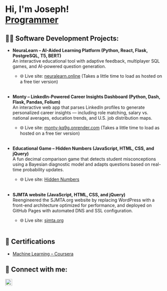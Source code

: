<h1>Hi, I'm Joseph! <br/><a href="https://github.com/josephmathew0">Programmer</a>

<h2>👨‍💻 Software Development Projects:</h2>

- <b>NeuraLearn – AI-Aided Learning Platform (Python, React, Flask, PostgreSQL, T5, BERT)</b>  
  An interactive educational tool with adaptive feedback, multiplayer SQL games, and AI-powered question generation. 
  - 🌐 Live site: [neuralearn.online](https://neuralearn.online) (Takes a little time to load as hosted on a free tier version)
  <br>

- <b>Monty – LinkedIn-Powered Career Insights Dashboard (Python, Dash, Flask, Pandas, Folium)</b>  
  An interactive web app that parses LinkedIn profiles to generate personalized career insights — including role matching, salary vs. national averages, education trends, and U.S. job distribution maps. 
  - 🌐 Live site: [monty-kq9g.onrender.com](https://monty-kq9g.onrender.com) (Takes a little time to load as hosted on a free tier version)
  <br><br>
 
- <b>Educational Game – Hidden Numbers (JavaScript, HTML, CSS, and jQuery)</b>  
  A fun decimal comparison game that detects student misconceptions using a Bayesian diagnostic model and adapts questions based on real-time probability updates. 
  - 🌐 Live site: [Hidden Numbers](https://josephmathew0.github.io/HiddenNumbers-Game/)
  <br>
  
 
- <b>SJMTA website (JavaScript, HTML, CSS, and jQuery)</b>  
  Reengineered the SJMTA.org website by replacing WordPress with a front-end architecture optimized for performance, and deployed on GitHub Pages with automated DNS and SSL configuration.  
  - 🌐 Live site: [sjmta.org](https://sjmta.org/)
  <br>


<h2>📝 Certifications</h2>

- [Machine Learning – Coursera](link)

<h2> 🤳 Connect with me:</h2>

[<img align="left" alt="JosephMathew | LinkedIn" width="22px" src="https://cdn.jsdelivr.net/npm/simple-icons@v3/icons/linkedin.svg" />][linkedin]

[linkedin]: https://linkedin.com/in/josephmathew0
